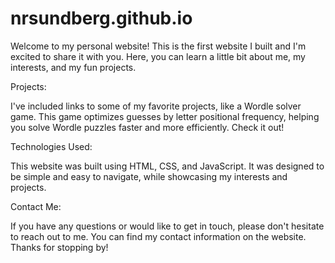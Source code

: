 # nrsundberg.github.io
Welcome to my personal website! This is the first website I built and I'm excited to share it with you. Here, you can learn a little bit about me, my interests, and my fun projects.

Projects:

I've included links to some of my favorite projects, like a Wordle solver game. This game optimizes guesses by letter positional frequency, helping you solve Wordle puzzles faster and more efficiently. Check it out!

Technologies Used:

This website was built using HTML, CSS, and JavaScript. It was designed to be simple and easy to navigate, while showcasing my interests and projects.

Contact Me:

If you have any questions or would like to get in touch, please don't hesitate to reach out to me. You can find my contact information on the website. Thanks for stopping by!
